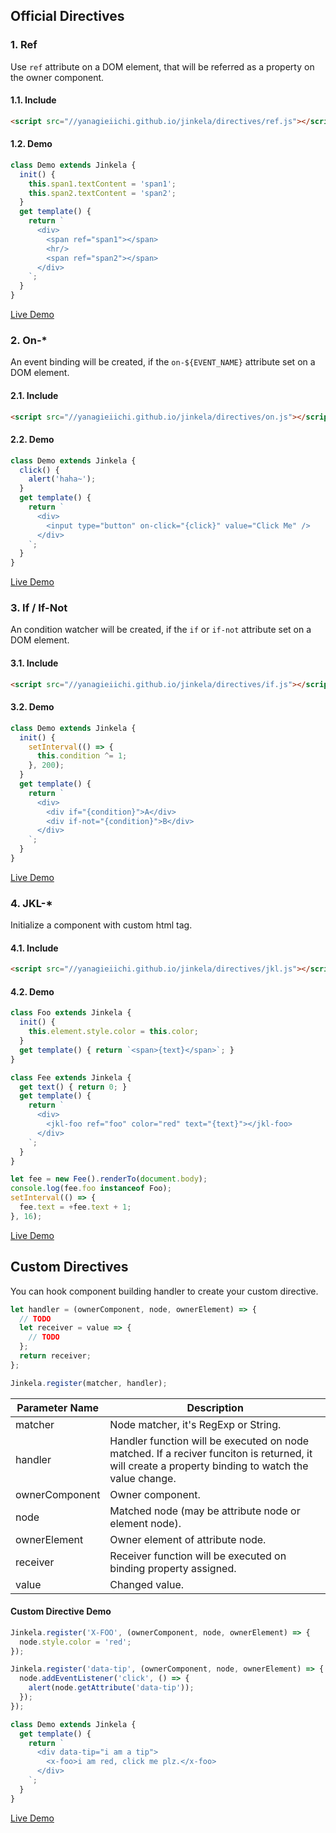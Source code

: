 ## Official Directives

### 1. Ref

Use `ref` attribute on a DOM element, that will be referred as a property on the owner component.

#### 1.1. Include

```html
<script src="//yanagieiichi.github.io/jinkela/directives/ref.js"></script>
```

#### 1.2. Demo

```js
class Demo extends Jinkela {
  init() {
    this.span1.textContent = 'span1';
    this.span2.textContent = 'span2';
  }
  get template() {
    return `
      <div>
        <span ref="span1"></span>
        <hr/>
        <span ref="span2"></span>
      </div>
    `;
  }
}
```

[Live Demo](ref-demo.html)

### 2. On-*

An event binding will be created, if the `on-${EVENT_NAME}` attribute set on a DOM element.

#### 2.1. Include

```html
<script src="//yanagieiichi.github.io/jinkela/directives/on.js"></script>
```

#### 2.2. Demo

```js
class Demo extends Jinkela {
  click() {
    alert('haha~');
  }
  get template() {
    return `
      <div>
        <input type="button" on-click="{click}" value="Click Me" />
      </div>
    `;
  }
}
```

[Live Demo](on-demo.html)

### 3. If / If-Not

An condition watcher will be created, if the `if` or `if-not` attribute set on a DOM element.

#### 3.1. Include

```html
<script src="//yanagieiichi.github.io/jinkela/directives/if.js"></script>
```

#### 3.2. Demo

```js
class Demo extends Jinkela {
  init() {
    setInterval(() => {
      this.condition ^= 1;
    }, 200);
  }
  get template() {
    return `
      <div>
        <div if="{condition}">A</div>
        <div if-not="{condition}">B</div>
      </div>
    `;
  }
}
```

[Live Demo](if-demo.html)

### 4. JKL-*

Initialize a component with custom html tag.

#### 4.1. Include

```html
<script src="//yanagieiichi.github.io/jinkela/directives/jkl.js"></script>
```

#### 4.2. Demo

```js
class Foo extends Jinkela {
  init() {
    this.element.style.color = this.color;
  }
  get template() { return `<span>{text}</span>`; }
}

class Fee extends Jinkela {
  get text() { return 0; }
  get template() {
    return `
      <div>
        <jkl-foo ref="foo" color="red" text="{text}"></jkl-foo>
      </div>
    `;
  }
}

let fee = new Fee().renderTo(document.body);
console.log(fee.foo instanceof Foo);
setInterval(() => {
  fee.text = +fee.text + 1;
}, 16);
```

[Live Demo](jkl-demo.html)


## Custom Directives

You can hook component building handler to create your custom directive.

```js
let handler = (ownerComponent, node, ownerElement) => {
  // TODO
  let receiver = value => {
    // TODO
  };
  return receiver;
};

Jinkela.register(matcher, handler);
```

| Parameter Name | Description                                                          |
| -------------  | -------------------------------------------------------------------- |
| matcher        | Node matcher, it's RegExp or String.                                 |
| handler        | Handler function will be executed on node matched. If a reciver funciton is returned, it will create a property binding to watch the value change. |
| ownerComponent | Owner component.                                                     |
| node           | Matched node (may be attribute node or element node).                |
| ownerElement   | Owner element of attribute node.                                     |
| receiver       | Receiver function will be executed on binding property assigned.     |
| value          | Changed value.                                                       |

#### Custom Directive Demo

```js
Jinkela.register('X-FOO', (ownerComponent, node, ownerElement) => {
  node.style.color = 'red';
});

Jinkela.register('data-tip', (ownerComponent, node, ownerElement) => {
  node.addEventListener('click', () => {
    alert(node.getAttribute('data-tip'));
  });
});

class Demo extends Jinkela {
  get template() {
    return `
      <div data-tip="i am a tip">
        <x-foo>i am red, click me plz.</x-foo>
      </div>
    `;
  }
}
```

[Live Demo](custom-directive-demo.html)
